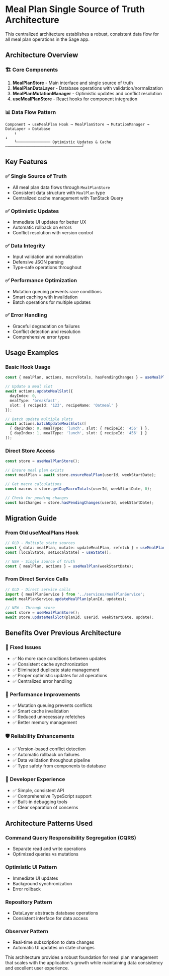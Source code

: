 # Meal Plan Single Source of Truth Architecture

This centralized architecture establishes a robust, consistent data flow for all meal plan operations in the Sage app.

## Architecture Overview

### 🏗️ **Core Components**

1. **MealPlanStore** - Main interface and single source of truth
2. **MealPlanDataLayer** - Database operations with validation/normalization  
3. **MealPlanMutationManager** - Optimistic updates and conflict resolution
4. **useMealPlanStore** - React hooks for component integration

### 📊 **Data Flow Pattern**

```
Component → useMealPlan Hook → MealPlanStore → MutationManager → DataLayer → Database
    ↑                                                                              ↓
    └─────────────── Optimistic Updates & Cache ←─────────────────────────────────┘
```

## Key Features

### ✅ **Single Source of Truth**
- All meal plan data flows through `MealPlanStore`
- Consistent data structure with `MealPlan` type
- Centralized cache management with TanStack Query

### ✅ **Optimistic Updates**
- Immediate UI updates for better UX
- Automatic rollback on errors
- Conflict resolution with version control

### ✅ **Data Integrity**
- Input validation and normalization
- Defensive JSON parsing
- Type-safe operations throughout

### ✅ **Performance Optimization**
- Mutation queuing prevents race conditions
- Smart caching with invalidation
- Batch operations for multiple updates

### ✅ **Error Handling**
- Graceful degradation on failures
- Conflict detection and resolution
- Comprehensive error types

## Usage Examples

### Basic Hook Usage
```typescript
const { mealPlan, actions, macroTotals, hasPendingChanges } = useMealPlan(weekStartDate);

// Update a meal slot
await actions.updateMealSlot({
  dayIndex: 0,
  mealType: 'breakfast',
  slot: { recipeId: '123', recipeName: 'Oatmeal' }
});

// Batch update multiple slots
await actions.batchUpdateMealSlots([
  { dayIndex: 0, mealType: 'lunch', slot: { recipeId: '456' } },
  { dayIndex: 1, mealType: 'lunch', slot: { recipeId: '456' } }
]);
```

### Direct Store Access
```typescript
const store = useMealPlanStore();

// Ensure meal plan exists
const mealPlan = await store.ensureMealPlan(userId, weekStartDate);

// Get macro calculations
const macros = store.getDayMacroTotals(userId, weekStartDate, 0);

// Check for pending changes
const hasChanges = store.hasPendingChanges(userId, weekStartDate);
```

## Migration Guide

### From Old useMealPlans Hook
```typescript
// OLD - Multiple state sources
const { data: mealPlan, mutate: updateMealPlan, refetch } = useMealPlans();
const [localState, setLocalState] = useState();

// NEW - Single source of truth
const { mealPlan, actions } = useMealPlan(weekStartDate);
```

### From Direct Service Calls
```typescript
// OLD - Direct service calls
import { mealPlanService } from '../services/mealPlanService';
await mealPlanService.updateMealPlan(planId, updates);

// NEW - Through store
const store = useMealPlanStore();
await store.updateMealSlot(planId, userId, weekStartDate, update);
```

## Benefits Over Previous Architecture

### 🔧 **Fixed Issues**
- ✅ No more race conditions between updates
- ✅ Consistent cache synchronization  
- ✅ Eliminated duplicate state management
- ✅ Proper optimistic updates for all operations
- ✅ Centralized error handling

### 🚀 **Performance Improvements** 
- ✅ Mutation queuing prevents conflicts
- ✅ Smart cache invalidation
- ✅ Reduced unnecessary refetches
- ✅ Better memory management

### 🛡️ **Reliability Enhancements**
- ✅ Version-based conflict detection
- ✅ Automatic rollback on failures  
- ✅ Data validation throughout pipeline
- ✅ Type safety from components to database

### 🎯 **Developer Experience**
- ✅ Simple, consistent API
- ✅ Comprehensive TypeScript support
- ✅ Built-in debugging tools
- ✅ Clear separation of concerns

## Architecture Patterns Used

### **Command Query Responsibility Segregation (CQRS)**
- Separate read and write operations
- Optimized queries vs mutations

### **Optimistic UI Pattern**
- Immediate UI updates
- Background synchronization
- Error rollback

### **Repository Pattern**
- DataLayer abstracts database operations
- Consistent interface for data access

### **Observer Pattern**
- Real-time subscription to data changes
- Automatic UI updates on state changes

This architecture provides a robust foundation for meal plan management that scales with the application's growth while maintaining data consistency and excellent user experience.